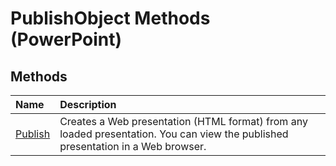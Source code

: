 
# PublishObject Methods (PowerPoint)

## Methods



|**Name**|**Description**|
|:-----|:-----|
| [Publish](890382ef-8aec-466d-40f9-e2bae6dc558b.md)|Creates a Web presentation (HTML format) from any loaded presentation. You can view the published presentation in a Web browser.|
